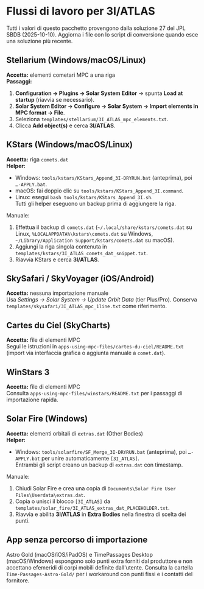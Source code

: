 # Flussi di lavoro per 3I/ATLAS

Tutti i valori di questo pacchetto provengono dalla soluzione 27 del JPL SBDB (2025-10-10).
Aggiorna i file con lo script di conversione quando esce una soluzione più recente.

## Stellarium (Windows/macOS/Linux)

**Accetta:** elementi cometari MPC a una riga  
**Passaggi:**
1. **Configuration → Plugins → Solar System Editor** → spunta **Load at startup** (riavvia se necessario).  
2. **Solar System Editor → Configure → Solar System → Import elements in MPC format → File**.  
3. Seleziona `templates/stellarium/3I_ATLAS_mpc_elements.txt`.  
4. Clicca **Add object(s)** e cerca **3I/ATLAS**.

## KStars (Windows/macOS/Linux)

**Accetta:** riga `comets.dat`  
**Helper:**
- Windows: `tools/kstars/KStars_Append_3I-DRYRUN.bat` (anteprima), poi `…-APPLY.bat`.  
- macOS: fai doppio clic su `tools/kstars/KStars_Append_3I.command`.  
- Linux: esegui `bash tools/kstars/KStars_Append_3I.sh`.  
Tutti gli helper eseguono un backup prima di aggiungere la riga.

Manuale:
1. Effettua il backup di `comets.dat` (`~/.local/share/kstars/comets.dat` su Linux, `%LOCALAPPDATA%\kstars\comets.dat` su Windows, `~/Library/Application Support/kstars/comets.dat` su macOS).  
2. Aggiungi la riga singola contenuta in `templates/kstars/3I_ATLAS_comets_dat_snippet.txt`.  
3. Riavvia KStars e cerca **3I/ATLAS**.

## SkySafari / SkyVoyager (iOS/Android)

**Accetta:** nessuna importazione manuale  
Usa *Settings → Solar System → Update Orbit Data* (tier Plus/Pro). Conserva
`templates/skysafari/3I_ATLAS_mpc_1line.txt` come riferimento.

## Cartes du Ciel (SkyCharts)

**Accetta:** file di elementi MPC  
Segui le istruzioni in `apps-using-mpc-files/cartes-du-ciel/README.txt`
(import via interfaccia grafica o aggiunta manuale a `comet.dat`).

## WinStars 3

**Accetta:** file di elementi MPC  
Consulta `apps-using-mpc-files/winstars/README.txt` per i passaggi di importazione rapida.

## Solar Fire (Windows)

**Accetta:** elementi orbitali di `extras.dat` (Other Bodies)  
**Helper:**
- Windows: `tools/solarfire/SF_Merge_3I-DRYRUN.bat` (anteprima), poi `…-APPLY.bat` per unire automaticamente `[3I_ATLAS]`.  
Entrambi gli script creano un backup di `extras.dat` con timestamp.

Manuale:
1. Chiudi Solar Fire e crea una copia di `Documents\Solar Fire User Files\Userdata\extras.dat`.  
2. Copia o unisci il blocco `[3I_ATLAS]` da `templates/solar_fire/3I_ATLAS_extras_dat_PLACEHOLDER.txt`.  
3. Riavvia e abilita **3I/ATLAS** in **Extra Bodies** nella finestra di scelta dei punti.

## App senza percorso di importazione

Astro Gold (macOS/iOS/iPadOS) e TimePassages Desktop (macOS/Windows) espongono solo
punti extra forniti dal produttore e non accettano efemeridi di corpi mobili definite dall'utente.
Consulta la cartella `Time-Passages-Astro-Gold/` per i workaround con punti fissi e i contatti del fornitore.
